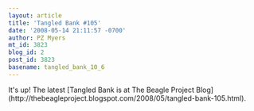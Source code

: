 ```yaml
---
layout: article
title: 'Tangled Bank #105'
date: '2008-05-14 21:11:57 -0700'
author: PZ Myers
mt_id: 3823
blog_id: 2
post_id: 3823
basename: tangled_bank_10_6
---
```

<p>It's up! The latest [Tangled Bank is at The Beagle Project Blog](http://thebeagleproject.blogspot.com/2008/05/tangled-bank-105.html).</p>
